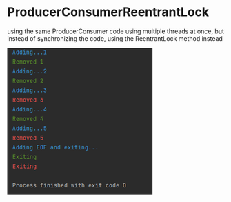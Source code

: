 # ProducerConsumerReentrantLock
using the same ProducerConsumer code using multiple threads at once, but instead of synchronizing the code, using the ReentrantLock method instead

![Screenshot](ProducerConsumer.PNG)
